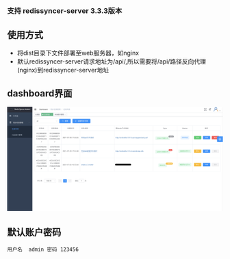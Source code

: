 ### 支持 redissyncer-server 3.3.3版本

## 使用方式
    
   * 将dist目录下文件部署至web服务器，如nginx
   * 默认redissyncer-server请求地址为/api/,所以需要将/api/路径反向代理(nginx)到redissyncer-server地址

## dashboard界面

![](img/dashboard/dashborad1.png)

## 默认账户密码

    用户名  admin 密码 123456